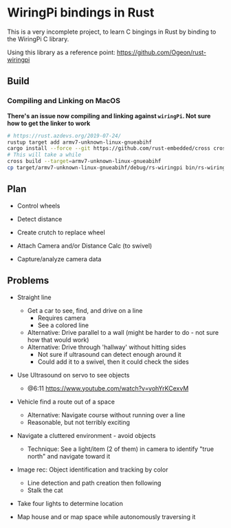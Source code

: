 # WiringPi bindings in Rust

This is a very incomplete project, to learn C bingings in Rust by binding to the WiringPi C library.

Using this library as a reference point: https://github.com/Ogeon/rust-wiringpi

## Build

### Compiling and Linking on MacOS

**There's an issue now compiling and linking against `wiringPi`. Not sure how to get the linker to work**

```bash
# https://rust.azdevs.org/2019-07-24/
rustup target add armv7-unknown-linux-gnueabihf
cargo install --force --git https://github.com/rust-embedded/cross cross
# This will take a while
cross build --target=armv7-unknown-linux-gnueabihf
cp target/armv7-unknown-linux-gnueabihf/debug/rs-wiringpi bin/rs-wiringpi
```

## Plan

* Control wheels
* Detect distance


* Create crutch to replace wheel
* Attach Camera and/or Distance Calc (to swivel)
* Capture/analyze camera data

## Problems

* Straight line
  * Get a car to see, find, and drive on a line
    * Requires camera
    * See a colored line
  * Alternative: Drive parallel to a wall (might be harder to do - not sure how that would work)
  * Alternative: Drive through 'hallway' without hitting sides
    * Not sure if ultrasound can detect enough around it
    * Could add it to a swivel, then it could check the sides

* Use Ultrasound on servo to see objects 
  * @6:11 https://www.youtube.com/watch?v=yohYrKCexvM

* Vehicle find a route out of a space
  * Alternative: Navigate course without running over a line
  * Reasonable, but not terribly exciting

* Navigate a cluttered environment - avoid objects
  * Technique: See a light/item (2 of them) in camera to identify "true north" and navigate toward it

* Image rec: Object identification and tracking by color
  * Line detection and path creation then following
  * Stalk the cat
* Take four lights to determine location
* Map house and or map space while autonomously traversing it
